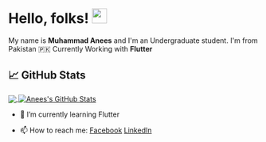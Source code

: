 # Hello, folks! <img src="https://raw.githubusercontent.com/MartinHeinz/MartinHeinz/master/wave.gif" width="30px">


My name is **Muhammad Anees** and I'm an Undergraduate student. I'm from Pakistan 🇵🇰
Currently Working with **Flutter**

## &#x1f4c8; GitHub Stats
<a href="https://github.com/Anees7757/Anees7757">
  <img align="center" src="https://github-readme-stats.vercel.app/api/top-langs/?username=Anees7757&hide=makefile&tex&title_color=ffffff&text_color=c9cacc&icon_color=2bbc8a&bg_color=1d1f21&langs_count=3" />
</a>
<a href="https://github.com/Anees7757/Anees7757">
  <img align="center" src="https://github-readme-stats.vercel.app/api?username=Anees7757&show_icons=true&line_height=27&count_private=true&title_color=ffffff&text_color=c9cacc&icon_color=2bbc8a&bg_color=1d1f21" alt="Anees's GitHub Stats" />
</a>


- 🌱 I’m currently learning Flutter

- 📫 How to reach me:
[Facebook](https://www.facebook.com/MuhammadAnees.85)
[LinkedIn](https://www.linkedin.com/anees7757)
